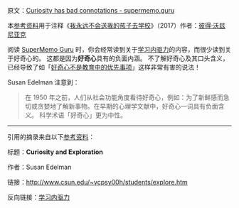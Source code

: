 原文：[Curiosity has bad connotations - supermemo.guru](https://supermemo.guru/wiki/Curiosity_has_bad_connotations)

本[参考资料](https://supermemo.guru/wiki/References)用于注释《[我永远不会送我的孩子去学校](https://supermemo.guru/wiki/Problem_of_Schooling)》（2017）作者：[彼得·沃兹尼亚克](https://supermemo.guru/wiki/Piotr_Wozniak)

阅读 [SuperMemo Guru](https://supermemo.guru/wiki/SuperMemo_Guru) 时，你会经常读到关于[学习内驱力](https://supermemo.guru/wiki/Learn_drive)的内容，而很少读到关于好奇心的。 这都是因为**好奇心**具有的负面内涵。 不了解好奇心及其口头含义，已经导致了如「[好奇心不是教育中的优先事项](https://supermemo.guru/wiki/Curiosity_is_not_a_priority)」这样非常有害的说法！

Susan Edelman 注意到：

> 在 1950 年之前，人们从社会功能角度看待好奇心，例如：为了新鲜感而急切或贪婪地了解新事物。在早期的心理学文献中，好奇心一词具有负面含义。 科学术语「好奇心」更为中性。

------

引用的摘录来自以下[参考资料](https://supermemo.guru/wiki/References)：

标题：**Curiosity and Exploration**

作者：Susan Edelman

链接：http://www.csun.edu/~vcpsy00h/students/explore.htm

反向链接：[学习内驱力](https://supermemo.guru/wiki/Learn_drive)